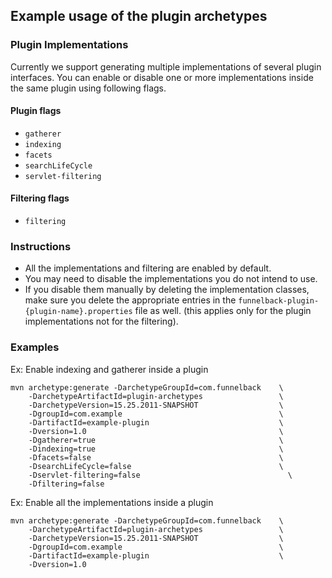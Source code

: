 
## Example usage of the plugin archetypes

### Plugin Implementations

Currently we support generating multiple implementations of several plugin interfaces. 
You can enable or disable one or more implementations inside the same plugin using following flags.


#### Plugin flags

- `gatherer` 
- `indexing` 
- `facets` 
- `searchLifeCycle`
- `servlet-filtering`

#### Filtering flags

- `filtering`

### Instructions

- All the implementations and filtering are enabled by default. 
- You may need to disable the implementations you do not intend to use.
- If you disable them manually by deleting the implementation classes, 
make sure you delete the appropriate entries in the `funnelback-plugin-{plugin-name}.properties` file as well.
(this applies only for the plugin implementations not for the filtering).

### Examples

Ex: Enable indexing and gatherer inside a plugin

```
mvn archetype:generate -DarchetypeGroupId=com.funnelback    \
    -DarchetypeArtifactId=plugin-archetypes                 \
    -DarchetypeVersion=15.25.2011-SNAPSHOT                  \
    -DgroupId=com.example                                   \
    -DartifactId=example-plugin                             \
    -Dversion=1.0                                           \
    -Dgatherer=true                                         \
    -Dindexing=true                                         \
    -Dfacets=false                                          \
    -DsearchLifeCycle=false                                 \
    -Dservlet-filtering=false                                 \
    -Dfiltering=false
```

Ex: Enable all the implementations inside a plugin

```
mvn archetype:generate -DarchetypeGroupId=com.funnelback    \
    -DarchetypeArtifactId=plugin-archetypes                 \
    -DarchetypeVersion=15.25.2011-SNAPSHOT                  \
    -DgroupId=com.example                                   \
    -DartifactId=example-plugin                             \
    -Dversion=1.0                                           
```